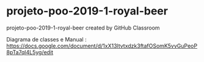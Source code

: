 # projeto-poo-2019-1-royal-beer
projeto-poo-2019-1-royal-beer created by GitHub Classroom

Diagrama de classes e Manual :
https://docs.google.com/document/d/1xX13ltvtxdzk3ftafOSomK5vvGuPeoP8pTa7ql4L5yg/edit
